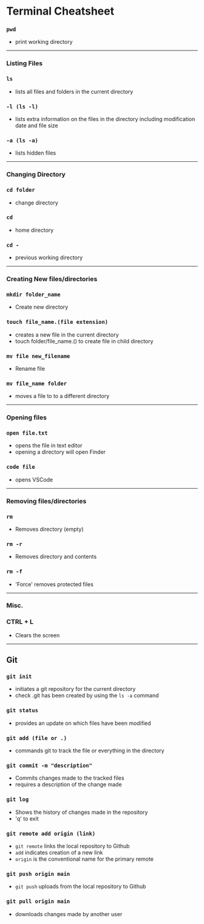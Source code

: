 # Terminal Cheatsheet

### `pwd`
- print working directory

---
### Listing Files

### `ls`
- lists all files and folders in the current directory

### `-l (ls -l)`
- lists extra information on the files in the directory including modification date and file size

### `-a (ls -a)`
- lists hidden files 

---
### Changing Directory 

### `cd folder`
- change directory

### `cd`
- home directory

### `cd - `
- previous working directory

---
### Creating New files/directories

### `mkdir folder_name`
- Create new directory

### `touch file_name.(file extension)`
- creates a new file in the current directory 
- touch folder/file_name.() to create file in child directory

### `mv file new_filename` 
- Rename file

### `mv file_name folder`
- moves a file to to a different directory

---
### Opening files

### `open file.txt`
- opens the file in text editor
- opening a directory will open Finder

### `code file`
- opens VSCode

---
### Removing files/directories

### `rm`
- Removes directory (empty)

### `rm -r`
- Removes directory and contents

### `rm -f`
- 'Force' removes protected files

---
### Misc.

### CTRL + L
- Clears the screen

---
## Git

### `git init`
- initiates a git repository for the current directory
- check .git has been created by using the `ls -a` command

### `git status`
- provides an update on which files have been modified

### `git add (file or .)`
- commands git to track the file or everything in the directory

### `git commit -m "description"`
- Commits changes made to the tracked files 
- requires a description of the change made

### `git log`
- Shows the history of changes made in the repository 
- 'q' to exit

### `git remote add origin (link)`
- `git remote` links the local repository to Github
- `add` indicates creation of a new link
- `origin` is the conventional name for the primary remote

### `git push origin main`
- `git push` uploads from the local repository to Github

### `git pull origin main`
- downloads changes made by another user



